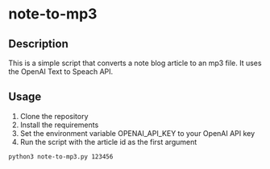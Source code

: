 # note-to-mp3
## Description
This is a simple script that converts a note blog article to an mp3 file. It uses the OpenAI Text to Speach API.

## Usage
1. Clone the repository
2. Install the requirements
3. Set the environment variable OPENAI_API_KEY to your OpenAI API key
4. Run the script with the article id as the first argument
```
python3 note-to-mp3.py 123456
```